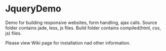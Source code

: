 # JqueryDemo
Demo for building responsive websites, form handling, ajax calls.
Source folder contains jade, less, js files. Build folder contains compiled(html, css, js) files.

Please view Wiki page for installation nad other information.
